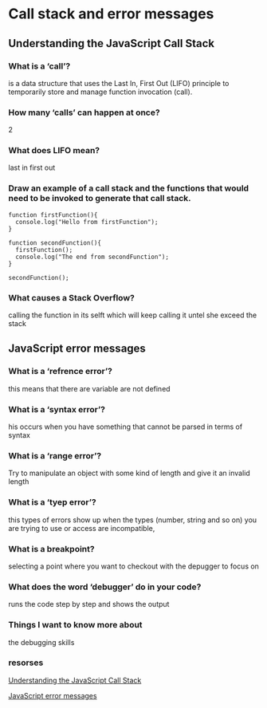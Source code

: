 # Call stack  and error messages

## Understanding the JavaScript Call Stack

### What is a ‘call’?

is a data structure that uses the Last In, First Out (LIFO) principle to temporarily store and manage function invocation (call).

### How many ‘calls’ can happen at once?

2

### What does LIFO mean?

last in first out

### Draw an example of a call stack and the functions that would need to be invoked to generate that call stack.

```
function firstFunction(){
  console.log("Hello from firstFunction");
}

function secondFunction(){
  firstFunction();
  console.log("The end from secondFunction");
}

secondFunction();
```

### What causes a Stack Overflow?

calling the function in its selft which will keep calling it untel she exceed the stack

## JavaScript error messages

### What is a ‘refrence error’?

this means that there are variable are  not defined

### What is a ‘syntax error’?

his occurs when you have something that cannot be parsed in terms of syntax

### What is a ‘range error’?

Try to manipulate an object with some kind of length and give it an invalid length

### What is a ‘tyep error’?

this types of errors show up when the types (number, string and so on) you are trying to use or access are incompatible,

### What is a breakpoint?

selecting a point where you want to checkout with the depugger to focus on

### What does the word ‘debugger’ do in your code?

runs the code step by step and shows the output

### Things I want to know more about

the debugging skills 

### resorses

[Understanding the JavaScript Call Stack](https://www.freecodecamp.org/news/understanding-the-javascript-call-stack-861e41ae61d4/)

[JavaScript error messages](https://codeburst.io/javascript-error-messages-debugging-d23f84f0ae7c)